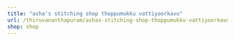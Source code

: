```yaml
---
title: "asha's stitching shop thoppumukku vattiyoorkavu"
url: /thiruvananthapuram/ashas-stitching-shop-thoppumukku-vattiyoorkavu/
shop: shop
---
```

